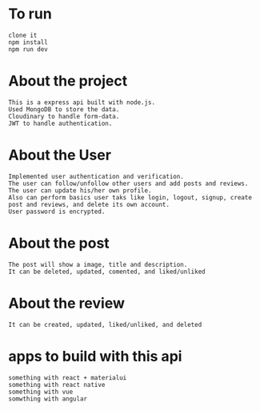 # To run 
    clone it
    npm install
    npm run dev
    

# About the project
    This is a express api built with node.js. 
    Used MongoDB to store the data.
    Cloudinary to handle form-data.
    JWT to handle authentication.

# About the User
    Implemented user authentication and verification.
    The user can follow/unfollow other users and add posts and reviews.
    The user can update his/her own profile.
    Also can perform basics user taks like login, logout, signup, create post and reviews, and delete its own account.
    User password is encrypted.

# About the post
    The post will show a image, title and description.
    It can be deleted, updated, comented, and liked/unliked

# About the review
    It can be created, updated, liked/unliked, and deleted

# apps to build with this api
    something with react + materialui
    something with react native
    something with vue
    somwthing with angular